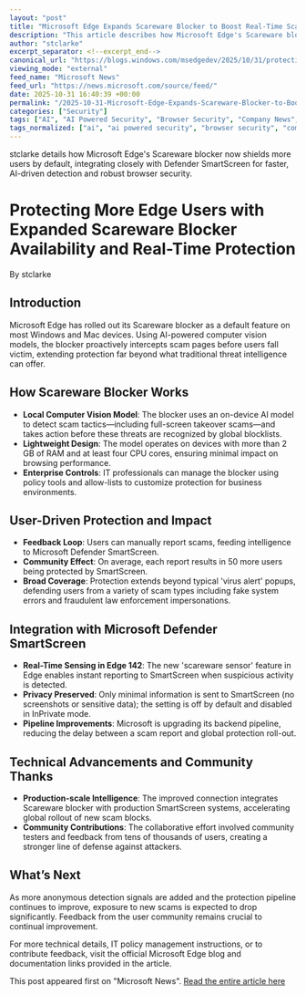 ```yaml
---
layout: "post"
title: "Microsoft Edge Expands Scareware Blocker to Boost Real-Time Scam Protection"
description: "This article describes how Microsoft Edge's Scareware blocker is now enabled by default on most Windows and Mac devices, offering advanced AI-powered protection against scam websites. It highlights technical improvements, new real-time integration with Microsoft Defender SmartScreen, and enterprise controls for IT professionals. Readers will learn about the architecture of the blocker, results from its preview, and future advances in scam detection and user protection."
author: "stclarke"
excerpt_separator: <!--excerpt_end-->
canonical_url: "https://blogs.windows.com/msedgedev/2025/10/31/protecting-more-edge-users-with-expanded-scareware-blocker-availability-and-real-time-protection/"
viewing_mode: "external"
feed_name: "Microsoft News"
feed_url: "https://news.microsoft.com/source/feed/"
date: 2025-10-31 16:40:39 +00:00
permalink: "/2025-10-31-Microsoft-Edge-Expands-Scareware-Blocker-to-Boost-Real-Time-Scam-Protection.html"
categories: ["Security"]
tags: ["AI", "AI Powered Security", "Browser Security", "Company News", "Computer Vision", "Cybersecurity", "Enterprise Policy", "IT Pro", "Mac", "Microsoft Edge", "News", "Phishing Protection", "Real Time Protection", "Scareware Blocker", "Security", "SmartScreen", "Threat Intelligence", "User Feedback", "Windows"]
tags_normalized: ["ai", "ai powered security", "browser security", "company news", "computer vision", "cybersecurity", "enterprise policy", "it pro", "mac", "microsoft edge", "news", "phishing protection", "real time protection", "scareware blocker", "security", "smartscreen", "threat intelligence", "user feedback", "windows"]
---
```


stclarke details how Microsoft Edge's Scareware blocker now shields more users by default, integrating closely with Defender SmartScreen for faster, AI-driven detection and robust browser security.<!--excerpt_end-->

# Protecting More Edge Users with Expanded Scareware Blocker Availability and Real-Time Protection

By stclarke

## Introduction

Microsoft Edge has rolled out its Scareware blocker as a default feature on most Windows and Mac devices. Using AI-powered computer vision models, the blocker proactively intercepts scam pages before users fall victim, extending protection far beyond what traditional threat intelligence can offer.

## How Scareware Blocker Works

- **Local Computer Vision Model**: The blocker uses an on-device AI model to detect scam tactics—including full-screen takeover scams—and takes action before these threats are recognized by global blocklists.
- **Lightweight Design**: The model operates on devices with more than 2 GB of RAM and at least four CPU cores, ensuring minimal impact on browsing performance.
- **Enterprise Controls**: IT professionals can manage the blocker using policy tools and allow-lists to customize protection for business environments.

## User-Driven Protection and Impact

- **Feedback Loop**: Users can manually report scams, feeding intelligence to Microsoft Defender SmartScreen.
- **Community Effect**: On average, each report results in 50 more users being protected by SmartScreen.
- **Broad Coverage**: Protection extends beyond typical 'virus alert' popups, defending users from a variety of scam types including fake system errors and fraudulent law enforcement impersonations.

## Integration with Microsoft Defender SmartScreen

- **Real-Time Sensing in Edge 142**: The new 'scareware sensor' feature in Edge enables instant reporting to SmartScreen when suspicious activity is detected.
- **Privacy Preserved**: Only minimal information is sent to SmartScreen (no screenshots or sensitive data); the setting is off by default and disabled in InPrivate mode.
- **Pipeline Improvements**: Microsoft is upgrading its backend pipeline, reducing the delay between a scam report and global protection roll-out.

## Technical Advancements and Community Thanks

- **Production-scale Intelligence**: The improved connection integrates Scareware blocker with production SmartScreen systems, accelerating global rollout of new scam blocks.
- **Community Contributions**: The collaborative effort involved community testers and feedback from tens of thousands of users, creating a stronger line of defense against attackers.

## What’s Next

As more anonymous detection signals are added and the protection pipeline continues to improve, exposure to new scams is expected to drop significantly. Feedback from the user community remains crucial to continual improvement.

For more technical details, IT policy management instructions, or to contribute feedback, visit the official Microsoft Edge blog and documentation links provided in the article.

This post appeared first on "Microsoft News". [Read the entire article here](https://blogs.windows.com/msedgedev/2025/10/31/protecting-more-edge-users-with-expanded-scareware-blocker-availability-and-real-time-protection/)

